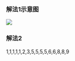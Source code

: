 ### 解法1示意图
![](https://assets.zaqbest.com/2022/04/30/626cfd4b30889.png)

### 解法2
1,1,1,1,1,2,3,5,5,5,5,6,6,8,8,9